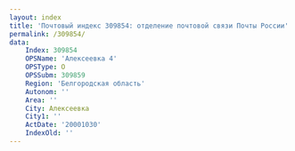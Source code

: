 ```yaml
---
layout: index
title: 'Почтовый индекс 309854: отделение почтовой связи Почты России'
permalink: /309854/
data:
    Index: 309854
    OPSName: 'Алексеевка 4'
    OPSType: О
    OPSSubm: 309859
    Region: 'Белгородская область'
    Autonom: ''
    Area: ''
    City: Алексеевка
    City1: ''
    ActDate: '20001030'
    IndexOld: ''
---
```


